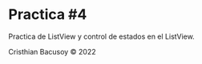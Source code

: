 # Practica #4

Practica de ListView y control de estados en el ListView.

Cristhian Bacusoy &copy; 2022
